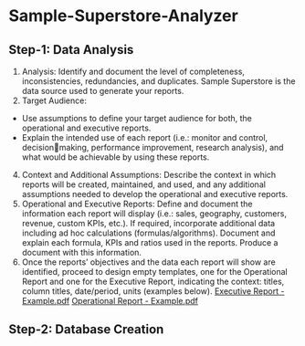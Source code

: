 # Sample-Superstore-Analyzer
## Step-1: Data Analysis
1. Analysis: Identify and document the level of completeness, inconsistencies, redundancies, and duplicates. Sample Superstore is the data source used to generate your reports.
2. Target Audience:
* Use assumptions to define your target audience for both, the operational and executive reports.
* Explain the intended use of each report (i.e.: monitor and control, decisionmaking, performance improvement, research analysis), and what would be achievable by using these reports.
4. Context and Additional Assumptions: Describe the context in which reports will be created, maintained, and used, and any additional assumptions needed to develop the operational and executive reports.
5. Operational and Executive Reports: Define and document the information each report will display (i.e.: sales, geography, customers, revenue, custom KPIs, etc.). If required, incorporate additional data including ad hoc calculations (formulas/algorithms). Document and explain each formula, KPIs and ratios used in the reports. Produce a document with this information.
6. Once the reports’ objectives and the data each report will show are identified, proceed to design empty templates, one for the Operational Report and one for the Executive Report, indicating the context: titles, column titles, date/period, units (examples below).
[Executive Report - Example.pdf](https://github.com/rashika-dabas/Sample-Superstore-Analyzer/files/14920844/Executive.Report.-.Example.pdf)
[Operational Report - Example.pdf](https://github.com/rashika-dabas/Sample-Superstore-Analyzer/files/14920848/Operational.Report.-.Example.pdf)

## Step-2: Database Creation
